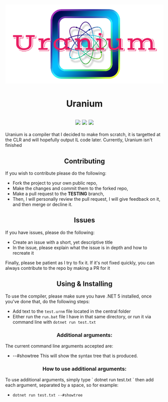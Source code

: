 <h1 align="center" style="position: relative;">
<img src="UraniumLogo.png" alt="Uranium Logo" /></h1>
<h1 align="center"> Uranium </h1>
<h2 align="center"> <img src="https://img.shields.io/github/workflow/status/Juptian/Compiler/.NET?style=plastic"></img> <img src="https://img.shields.io/badge/Language-C%23-blue"></img> <img src="https://img.shields.io/github/license/Juptian/Compiler?color=brightgreen&style=plastic"></img> </h2>
Uranium is a compiler that I decided to make from scratch, it is targetted at the CLR and will hopefully output IL code later. Currently, Uranium isn't finished

<h2 align="center"> Contributing </h2>

If you wish to contribute please do the following:
* Fork the project to your own public repo,
* Make the changes and commit them to the forked repo,
* Make a pull request to the **TESTING** branch,
* Then, I will personally review the pull request, I will give feedback on it, and then merge or decline it.

<h2 align="center"> Issues </h2>

If you have issues, please do the following:
* Create an issue with a short, yet descriptive title
* In the issue, please explain what the issue is in depth and how to recreate it

Finally, please be patient as I try to fix it. If it's not fixed quickly, you can always contribute to the repo by making a PR for it

<h2 align="center"> Using & Installing </h2>

To use the compiler, please make sure you have .NET 5 installed, once you've done that, do the following steps:
* Add text to the ` test.urnm ` file located in the central folder
* Either run the ` run.bat ` file I have in that same directory, or run it via command line with ` dotnet run test.txt `

<h3 align="center"> Additional arguments: </h3>
The current command line arguments accepted are:

* --#showtree
This will show the syntax tree that is produced.

<h3 align="center"> How to use additional arguments: </h3>
To use additional arguments, simply type ` dotnet run test.txt ` then add each argument, separated by a space, so for example:

* ` dotnet run test.txt --#showtree `
